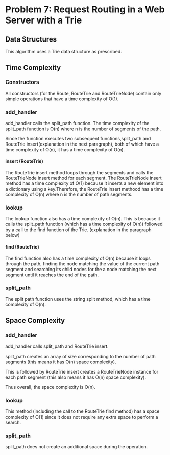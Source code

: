 # Problem 7: Request Routing in a Web Server with a Trie

## Data Structures

This algorithm uses a Trie data structure as prescribed.

## Time Complexity

### Constructors

All constructors (for the Route, RouteTrie and RouteTrieNode) contain only simple operations that have a time complexity of O(1).

### add_handler

add_handler calls the split_path function. The time complexity of the split_path function is O(n) where n is the number of segments of the path.

Since the function executes two subsequent functions,split_path and RouteTrie insert(explanation in the next paragraph), both of which have a time complexity of O(n), it has a time complexity of O(n).

#### insert (RouteTrie)

The RouteTrie insert method loops through the segments and calls the RouteTrieNode insert method for each segment. The RouteTrieNode insert method has a time complexity of O(1) because it inserts a new element into a dictionary using a key.Therefore, the RouteTrie insert methood has a time complexity of O(n) where n is the number of path segments.

### lookup

The lookup function also has a time complexity of O(n). This is because it calls the split_path function (which has a time complexity of O(n)) followed by a call to the find function of the Trie. (explanation in the paragraph below)

#### find (RouteTrie)

The find function also has a time complexity of O(n) because it loops through the path, finding the node matching the value of the current path segment and searching its child nodes for the a node matching the next segment until it reaches the end of the path.

### split_path

The split path function uses the string split method, which has a time complexity of O(n).

## Space Complexity

### add_handler

add_handler calls split_path and RouteTrie insert.

split_path creates an array of size corresponding to the number of path segments (this means it has O(n) space complexity).

This is followed by RouteTrie insert creates a RouteTrieNode instance for each path segment (this also means it has O(n) space complexity).

Thus overall, the space complexity is O(n).

### lookup

This method (including the call to the RouteTrie find method) has a space complexity of O(1) since it does not require any extra space to perform a search.

### split_path

split_path does not create an additional space during the operation.
